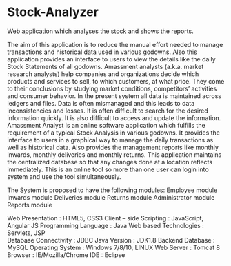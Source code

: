 # Stock-Analyzer
Web application which analyses the stock and shows the reports.

The aim of this application is to reduce the manual effort needed to manage transactions and historical data used in various godowns. Also this application provides an interface to users to view the details like the daily Stock Statements of all godowns. 
Amassment analysts (a.k.a. market research analysts) help companies and organizations decide which products and services to sell, to which customers, at what price. They come to their conclusions by studying market conditions, competitors’ activities and consumer behavior.
In the present system all data is maintained across ledgers and files. Data is often mismanaged and this leads to data inconsistencies and losses. It is often difficult to search for the desired information quickly. It is also difficult to access and update the information.
Amassment Analyst is an online software application which fulfills the requirement of a typical Stock Analysis in various godowns. It provides the interface to users in a graphical way to manage the daily transactions as well as historical data. Also provides the management reports like monthly inwards, monthly deliveries and monthly returns. This application maintains the centralized database so that any changes done at a location reflects immediately. This is an online tool so more than one user can login into system and use the tool simultaneously.

The System is proposed to have the following modules:
Employee module
Inwards module
Deliveries module
Returns module
Administrator module
Reports module

Web Presentation	               :	HTML5, CSS3 
Client – side Scripting	   :	JavaScript, Angular JS
Programming Language        :	Java
Web based Technologies       :	Servlets, JSP  
Database Connectivity 	   : 	JDBC
Java Version		   :	JDK1.8
Backend Database	               :	MySQL
Operating System	               :	Windows 7/8/10, LINUX
Web Server		               : 	Tomcat 8
Browser			   :	IE/Mozilla/Chrome
IDE			               :	Eclipse
